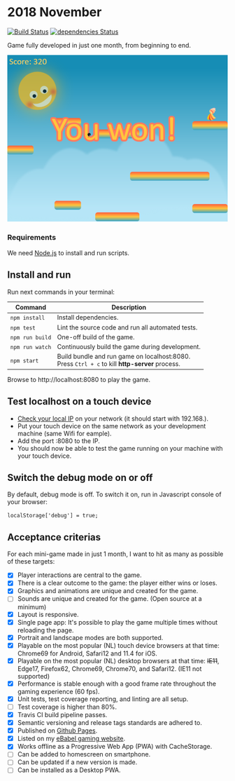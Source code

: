# 2018 November
[![Build Status](https://travis-ci.org/ebabel-games/2018-november.svg?branch=master)](https://travis-ci.org/ebabel-games/2018-november) [![dependencies Status](https://david-dm.org/ebabel-games/2018-november.svg)](https://david-dm.org/ebabel-games/2018-november.svg)

Game fully developed in just one month, from beginning to end.

![Screenshot of gameplay](assets/screenshots/2018-11-12-2325.png)

### Requirements
We need [Node.js](https://nodejs.org) to install and run scripts.

## Install and run
Run next commands in your terminal:

| Command | Description |
|---------|-------------|
| `npm install` | Install dependencies.|
| `npm test` | Lint the source code and run all automated tests.|
| `npm run build` | One-off build of the game.|
| `npm run watch` | Continuously build the game during development.|
| `npm start` | Build bundle and run game on localhost:8080. <br> Press `Ctrl + c` to kill **http-server** process. |

Browse to http://localhost:8080 to play the game.

## Test localhost on a touch device
- [Check your local IP](https://www.whatismyip.com/) on your network (it should start with 192.168.).
- Put your touch device on the same network as your development machine (same Wifi for eample).
- Add the port :8080 to the IP.
- You should now be able to test the game running on your machine with your touch device.

## Switch the debug mode on or off
By default, debug mode is off. To switch it on, run in Javascript console of your browser:
```
localStorage['debug'] = true;
```

## Acceptance criterias
For each mini-game made in just 1 month, I want to hit as many as possible of these targets:
- [x] Player interactions are central to the game.
- [x] There is a clear outcome to the game: the player either wins or loses.
- [x] Graphics and animations are unique and created for the game.
- [ ] Sounds are unique and created for the game. (Open source at a minimum)
- [x] Layout is responsive.
- [x] Single page app: It's possible to play the game multiple times without reloading the page.
- [x] Portrait and landscape modes are both supported.
- [x] Playable on the most popular (NL) touch device browsers at that time: Chrome69 for Android, Safari12 and 11.4 for iOS.
- [x] Playable on the most popular (NL) desktop browsers at that time: ~~IE11~~, Edge17, Firefox62, Chrome69, Chrome70, and Safari12. (IE11 not supported)
- [x] Performance is stable enough with a good frame rate throughout the gaming experience (60 fps).
- [x] Unit tests, test coverage reporting, and linting are all setup.
- [ ] Test coverage is higher than 80%.
- [x] Travis CI build pipeline passes.
- [x] Semantic versioning and release tags standards are adhered to.
- [x] Published on [Github Pages](https://pages.github.com/).
- [x] Listed on my [eBabel gaming website](https://ebabel.eu).
- [x] Works offline as a Progressive Web App (PWA) with CacheStorage.
- [ ] Can be added to homescreen on smartphone.
- [ ] Can be updated if a new version is made.
- [ ] Can be installed as a Desktop PWA.
